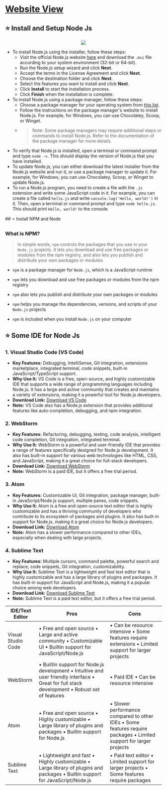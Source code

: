 # [Website View](https://codexam.vercel.app/docs/node/node3)



## ⭐ Install and Setup Node Js


<p align="center">
                <img style={{ position: "relative" ,opacity: 1 ,borderRadius: "10px" ,overflow: "hidden" , marginTop:"20px" , marginBottom: "20px"}}
                src="https://media.giphy.com/media/fYI4NhQRkBQFP6U9cR/giphy.gif"
               />
      </p>



- To install Node.js using the installer, follow these steps:
  - Visit the official Node.js website [here](https://nodejs.org/en/download/) and download the `.msi` file according to your system environment (32-bit or 64-bit).
  - Run the Node.js setup wizard and click **Next**.
  - Accept the terms in the License Agreement and click **Next**.
  - Choose the destination folder and click **Next**.
  - Select the features you want to install and click **Next**.
  - Click **Install** to start the installation process.
  - Click **Finish** when the installation is complete.
- To install Node.js using a package manager, follow these steps:
  - Choose a package manager for your operating system from [this list](https://nodejs.dev/download/package-manager/).
  - Follow the instructions on the package manager's website to install Node.js. For example, for Windows, you can use Chocolatey, Scoop, or Winget.
  - > Note: Some package managers may require additional steps or commands to install Node.js. Refer to the documentation of the package manager for more details.
- To verify that Node.js is installed, open a terminal or command prompt and type `node -v`. This should display the version of Node.js that you have installed.
- To update Node.js, you can either download the latest installer from the Node.js website and run it, or use a package manager to update it. For example, for Windows, you can use Chocolatey, Scoop, or Winget to update Node.js.
- To run a Node.js program, you need to create a file with the `.js` extension and write some JavaScript code in it. For example, you can create a file called `hello.js` and write `console.log('Hello, world!')` in it. Then, open a terminal or command prompt and type `node hello.js`. This should print `Hello, world!` to the console.




</div>
## ⭐ Install NPM and Node



### What is NPM?

> In simple words, `npm` controls the packages that you use in your `Node.js` projects. It lets you download and use free packages or modules from the npm registry, and also lets you publish and distribute your own packages or modules.
  - `npm` is a package manager for `Node.js`, which is a JavaScript runtime

  - `npm` lets you download and use free packages or modules from the npm registry

  - `npm` also lets you publish and distribute your own packages or modules

  - `npm` helps you manage the dependencies, versions, and scripts of your `Node.js` projects

  - `npm` is included when you install `Node.js` on your computer






## ⭐ Some IDE for Node Js




### 1. Visual Studio Code (VS Code)
- **Key Features:** Debugging, IntelliSense, Git integration, extensions marketplace, integrated terminal, code snippets, built-in JavaScript/TypeScript support.
- **Why Use It:** VS Code is a free, open-source, and highly customizable IDE that supports a wide range of programming languages including Node.js. It has a large and active community that creates and maintains a variety of extensions, making it a powerful tool for Node.js developers.
- **Download Link:** [Download VS Code](https://code.visualstudio.com/download)
- **Note:** VS Code also has a Node.js extension that provides additional features like auto-completion, debugging, and npm integration.

### 2. WebStorm
- **Key Features:** Refactoring, debugging, testing, code analysis, intelligent code completion, Git integration, integrated terminal.
- **Why Use It:** WebStorm is a powerful and user-friendly IDE that provides a range of features specifically designed for Node.js development. It also has built-in support for various web technologies like HTML, CSS, and JavaScript, making it a great choice for full-stack developers.
- **Download Link:** [Download WebStorm](https://www.jetbrains.com/webstorm/download/)
- **Note:** WebStorm is a paid IDE, but it offers a free trial period.

### 3. Atom
- **Key Features:** Customizable UI, Git integration, package manager, built-in JavaScript/Node.js support, multiple panes, code snippets.
- **Why Use It:** Atom is a free and open-source text editor that is highly customizable and has a thriving community of developers who contribute to its ecosystem of packages and plugins. It also has built-in support for Node.js, making it a great choice for Node.js developers.
- **Download Link:** [Download Atom](https://atom.io/)
- **Note:** Atom has a slower performance compared to other IDEs, especially when dealing with large projects.

### 4. Sublime Text
- **Key Features:** Multiple cursors, command palette, powerful search and replace, code snippets, Git integration, customizability.
- **Why Use It:** Sublime Text is a lightweight and fast text editor that is highly customizable and has a large library of plugins and packages. It has built-in support for JavaScript and Node.js, making it a popular choice among web developers.
- **Download Link:** [Download Sublime Text](https://www.sublimetext.com/)
- **Note:** Sublime Text is a paid text editor, but it offers a free trial period.


| IDE/Text Editor | Pros | Cons |
| --- | --- | --- |
| Visual Studio Code | • Free and open source • Large and active community • Customizable UI • Builtin support for JavaScript/Node.js | • Can be resource intensive • Some features require extensions • Limited support for larger projects |
| WebStorm | • Builtin support for Node.js development • Intuitive and user friendly interface • Great for full stack development • Robust set of features | • Paid IDE • Can be resource intensive  |
| Atom | • Free and open source • Highly customizable • Large library of plugins and packages • Builtin support for Node.js | • Slower performance compared to other IDEs • Some features require packages • Limited support for larger projects |
| Sublime Text | • Lightweight and fast • Highly customizable • Large library of plugins and packages • Builtin support for JavaScript/Node.js | • Paid text editor • Limited support for larger projects • Some features require packages |



